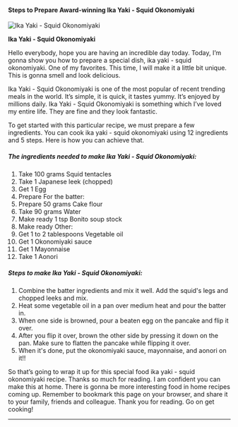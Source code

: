             

#### Steps to Prepare Award-winning Ika Yaki - Squid Okonomiyaki

![Ika Yaki - Squid Okonomiyaki](https://img-global.cpcdn.com/recipes/4620381894737920/751x532cq70/ika-yaki-squid-okonomiyaki-recipe-main-photo.jpg)

**Ika Yaki - Squid Okonomiyaki**

Hello everybody, hope you are having an incredible day today. Today, I’m gonna show you how to prepare a special dish, ika yaki - squid okonomiyaki. One of my favorites. This time, I will make it a little bit unique. This is gonna smell and look delicious.

Ika Yaki - Squid Okonomiyaki is one of the most popular of recent trending meals in the world. It’s simple, it is quick, it tastes yummy. It’s enjoyed by millions daily. Ika Yaki - Squid Okonomiyaki is something which I’ve loved my entire life. They are fine and they look fantastic.

To get started with this particular recipe, we must prepare a few ingredients. You can cook ika yaki - squid okonomiyaki using 12 ingredients and 5 steps. Here is how you can achieve that.

##### The ingredients needed to make Ika Yaki - Squid Okonomiyaki:

1.  Take 100 grams Squid tentacles
2.  Take 1 Japanese leek (chopped)
3.  Get 1 Egg
4.  Prepare For the batter:
5.  Prepare 50 grams Cake flour
6.  Take 90 grams Water
7.  Make ready 1 tsp Bonito soup stock
8.  Make ready Other:
9.  Get 1 to 2 tablespoons Vegetable oil
10.  Get 1 Okonomiyaki sauce
11.  Get 1 Mayonnaise
12.  Take 1 Aonori

##### Steps to make Ika Yaki - Squid Okonomiyaki:

1.  Combine the batter ingredients and mix it well. Add the squid's legs and chopped leeks and mix.
2.  Heat some vegetable oil in a pan over medium heat and pour the batter in.
3.  When one side is browned, pour a beaten egg on the pancake and flip it over.
4.  After you flip it over, brown the other side by pressing it down on the pan. Make sure to flatten the pancake while flipping it over.
5.  When it's done, put the okonomiyaki sauce, mayonnaise, and aonori on it!!

So that’s going to wrap it up for this special food ika yaki - squid okonomiyaki recipe. Thanks so much for reading. I am confident you can make this at home. There is gonna be more interesting food in home recipes coming up. Remember to bookmark this page on your browser, and share it to your family, friends and colleague. Thank you for reading. Go on get cooking!

* * *
